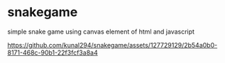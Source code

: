 # snakegame
simple snake game using canvas element of html and  javascript

https://github.com/kunal294/snakegame/assets/127729129/2b54a0b0-8171-468c-90b1-22f3fcf3a8a4

